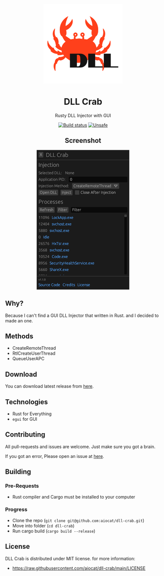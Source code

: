 <!--
 Copyright (c) 2022 aiocat

 This software is released under the MIT License.
 https://opensource.org/licenses/MIT
-->

<div align="center">

![Logo](./assets/dll-crab.png)

# DLL Crab

Rusty DLL Injector with GUI

[![Build status](https://ci.appveyor.com/api/projects/status/h6fpyexoryiddtv7?svg=true)](https://ci.appveyor.com/project/aiocat/dll-crab)
[![Unsafe](https://img.shields.io/badge/unsafe-%E2%9C%94-C901DD.svg)](https://doc.rust-lang.org/book/ch19-01-unsafe-rust.html)

## Screenshot

![Screenshot](./assets/screenshot.png)

</div>

## Why?

Because I can't find a GUI DLL Injector that written in Rust. and I decided to made an one.

## Methods

- CreateRemoteThread
- RtlCreateUserThread
- QueueUserAPC

## Download

You can download latest release from [here](https://github.com/aiocat/dll-crab/releases/latest).

## Technologies

- Rust for Everything
- `egui` for GUI

## Contributing

All pull-requests and issues are welcome. Just make sure you got a brain.

If you got an error, Please open an issue at [here](https://github.com/aiocat/dll-crab/issues).

## Building

### Pre-Requests

- Rust compiler and Cargo must be installed to your computer

### Progress

- Clone the repo (`git clone git@github.com:aiocat/dll-crab.git`)
- Move into folder (`cd dll-crab`)
- Run cargo build (`cargo build --release`)

## License

DLL Crab is distributed under MIT license. for more information:

- https://raw.githubusercontent.com/aiocat/dll-crab/main/LICENSE
